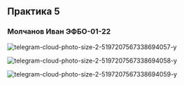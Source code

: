 ## Практика 5

### Молчанов Иван ЭФБО-01-22

![telegram-cloud-photo-size-2-5197207567338694057-y](https://github.com/user-attachments/assets/5acbde94-6348-4864-932f-6f51278c52b7)

![telegram-cloud-photo-size-2-5197207567338694058-y](https://github.com/user-attachments/assets/544ece11-67a9-41d5-93e4-c30eb868adc3)

![telegram-cloud-photo-size-2-5197207567338694059-y](https://github.com/user-attachments/assets/ba37ee10-3fae-4443-b7ea-fff809d8017d)


